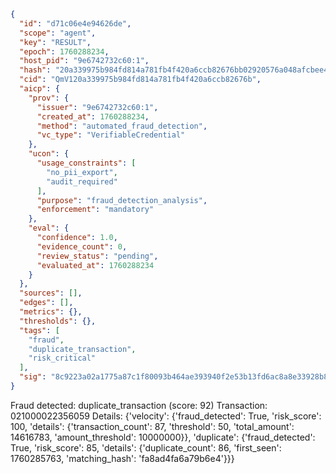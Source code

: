 ```json
{
  "id": "d71c06e4e94626de",
  "scope": "agent",
  "key": "RESULT",
  "epoch": 1760288234,
  "host_pid": "9e6742732c60:1",
  "hash": "20a339975b984fd814a781fb4f420a6ccb82676bb02920576a048afcbee40e16",
  "cid": "QmV120a339975b984fd814a781fb4f420a6ccb82676b",
  "aicp": {
    "prov": {
      "issuer": "9e6742732c60:1",
      "created_at": 1760288234,
      "method": "automated_fraud_detection",
      "vc_type": "VerifiableCredential"
    },
    "ucon": {
      "usage_constraints": [
        "no_pii_export",
        "audit_required"
      ],
      "purpose": "fraud_detection_analysis",
      "enforcement": "mandatory"
    },
    "eval": {
      "confidence": 1.0,
      "evidence_count": 0,
      "review_status": "pending",
      "evaluated_at": 1760288234
    }
  },
  "sources": [],
  "edges": [],
  "metrics": {},
  "thresholds": {},
  "tags": [
    "fraud",
    "duplicate_transaction",
    "risk_critical"
  ],
  "sig": "8c9223a02a1775a87c1f80093b464ae393940f2e53b13fd6ac8a8e33928b8325"
}
```

Fraud detected: duplicate_transaction (score: 92)
Transaction: 021000022356059
Details: {'velocity': {'fraud_detected': True, 'risk_score': 100, 'details': {'transaction_count': 87, 'threshold': 50, 'total_amount': 14616783, 'amount_threshold': 10000000}}, 'duplicate': {'fraud_detected': True, 'risk_score': 85, 'details': {'duplicate_count': 86, 'first_seen': 1760285763, 'matching_hash': 'fa8ad4fa6a79b6e4'}}}